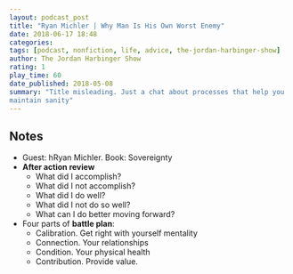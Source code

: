 ```yaml
---
layout: podcast_post
title: "Ryan Michler | Why Man Is His Own Worst Enemy"
date: 2018-06-17 18:48
categories:
tags: [podcast, nonfiction, life, advice, the-jordan-harbinger-show]
author: The Jordan Harbinger Show
rating: 1
play_time: 60
date_published: 2018-05-08
summary: "Title misleading. Just a chat about processes that help you
maintain sanity"
---
```


## Notes

* Guest: hRyan Michler. Book: Sovereignty
* **After action review**
  * What did I accomplish?
  * What did I not accomplish?
  * What did I do well?
  * What did I not do so well?
  * What can I do better moving forward?
* Four parts of **battle plan**:
  * Calibration. Get right with yourself mentality
  * Connection. Your relationships
  * Condition. Your physical health
  * Contribution. Provide value.
